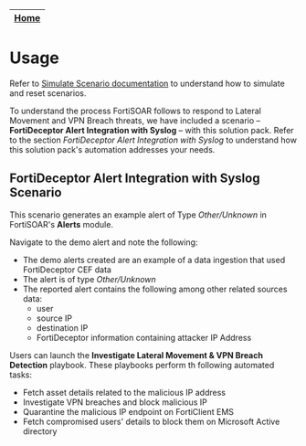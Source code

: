 | [Home](https://github.com/fortinet-fortisoar/solution-pack-lateral-movement-and-vpn-breach-response/blob/develop/README.md) | 
|--------------------------------------------|

# Usage

Refer to [Simulate Scenario documentation](https://github.com/fortinet-fortisoar/solution-pack-soc-simulator/blob/develop/docs/usage.md) to understand how to simulate and reset scenarios. 
 
To understand the process FortiSOAR follows to respond to Lateral Movement and VPN Breach threats, we have included a scenario &ndash; **FortiDeceptor Alert Integration with Syslog** &ndash; with this solution pack. Refer to the section *FortiDeceptor Alert Integration with Syslog* to understand how this solution pack's automation addresses your needs. 

## FortiDeceptor Alert Integration with Syslog Scenario

This scenario generates an example alert of Type *Other/Unknown* in FortiSOAR's **Alerts** module.

Navigate to the demo alert and note the following:

- The demo alerts created are an example of a data ingestion that used FortiDeceptor CEF data
- The alert is of type *Other/Unknown*
- The reported alert contains the following among other related sources data:
    - user
    - source IP
    - destination IP
    - FortiDeceptor information containing attacker IP Address

Users can launch the **Investigate Lateral Movement & VPN Breach Detection** playbook. These playbooks perform th following automated tasks:

- Fetch asset details related to the malicious IP address
- Investigate VPN breaches and block malicious IP
- Quarantine the malicious IP endpoint on FortiClient EMS
- Fetch compromised users' details to block them on Microsoft Active directory
